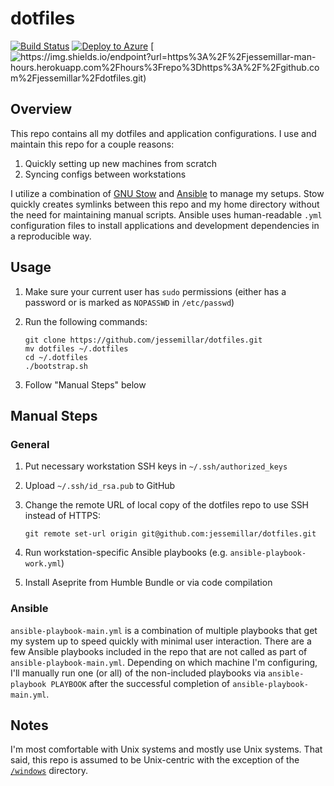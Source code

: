 # dotfiles

[![Build Status](https://travis-ci.org/jessemillar/dotfiles.svg?branch=master)](https://travis-ci.org/jessemillar/dotfiles) [![Deploy to Azure](https://img.shields.io/badge/deploy-to%20azure-blue)](https://azuredeploy.net/) [![https://img.shields.io/endpoint?url=https%3A%2F%2Fjessemillar-man-hours.herokuapp.com%2Fhours%3Frepo%3Dhttps%3A%2F%2Fgithub.com%2Fjessemillar%2Fdotfiles.git)](https://github.com/jessemillar/man-hours)

## Overview

This repo contains all my dotfiles and application configurations. I use and maintain this repo for a couple reasons:
1. Quickly setting up new machines from scratch
1. Syncing configs between workstations

I utilize a combination of [GNU Stow](https://www.gnu.org/software/stow/) and [Ansible](https://www.ansible.com/) to manage my setups. Stow quickly creates symlinks between this repo and my home directory without the need for maintaining manual scripts. Ansible uses human-readable `.yml` configuration files to install applications and development dependencies in a reproducible way.

## Usage

1. Make sure your current user has `sudo` permissions (either has a password or is marked as `NOPASSWD` in `/etc/passwd`)
1. Run the following commands:

	```
	git clone https://github.com/jessemillar/dotfiles.git
	mv dotfiles ~/.dotfiles
	cd ~/.dotfiles
	./bootstrap.sh
	```

1. Follow "Manual Steps" below

## Manual Steps

### General

1. Put necessary workstation SSH keys in `~/.ssh/authorized_keys`
1. Upload `~/.ssh/id_rsa.pub` to GitHub
1. Change the remote URL of local copy of the dotfiles repo to use SSH instead of HTTPS:

	```
	git remote set-url origin git@github.com:jessemillar/dotfiles.git
	```

1. Run workstation-specific Ansible playbooks (e.g. `ansible-playbook-work.yml`)
1. Install Aseprite from Humble Bundle or via code compilation

### Ansible

`ansible-playbook-main.yml` is a combination of multiple playbooks that get my system up to speed quickly with minimal user interaction. There are a few Ansible playbooks included in the repo that are not called as part of `ansible-playbook-main.yml`. Depending on which machine I'm configuring, I'll manually run one (or all) of the non-included playbooks via `ansible-playbook PLAYBOOK` after the successful completion of `ansible-playbook-main.yml`.

## Notes

I'm most comfortable with Unix systems and mostly use Unix systems. That said, this repo is assumed to be Unix-centric with the exception of the [`/windows`](windows) directory.
